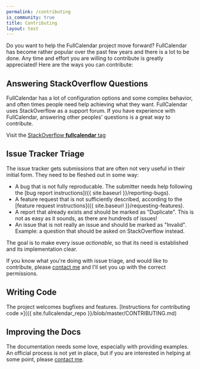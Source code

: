 ```yaml
---
permalink: /contributing
is_community: true
title: Contributing
layout: text
---
```


Do you want to help the FullCalendar project move forward? FullCalendar has become rather popular over the past few years and there is a lot to be done. Any time and effort you are willing to contribute is greatly appreciated! Here are the ways you can contribute:


## Answering StackOverflow Questions

FullCalendar has a lot of configuration options and some complex behavior, and often times people need help achieving what they want. FullCalendar uses StackOverflow as a support forum. If you have experience with FullCalendar, answering other peoples' questions is a great way to contribute.

Visit the [StackOverflow **fullcalendar** tag](http://stackoverflow.com/questions/tagged/fullcalendar)


## Issue Tracker Triage

The issue tracker gets submissions that are often not very useful in their initial form. They need to be fleshed out in some way:

- A bug that is not fully reproducable. The submitter needs help following the [bug report instructions]({{ site.baseurl }}/reporting-bugs).
- A feature request that is not sufficiently described, according to the [feature request instructions]({{ site.baseurl }}/requesting-features).
- A report that already exists and should be marked as "Duplicate". This is not as easy as it sounds, as there are hundreds of issues!
- An issue that is not really an issue and should be marked as "Invalid". Example: a question that should be asked on StackOverflow instead.

The goal is to make every issue *actionable*, so that its need is established and its implementation clear.

If you know what you're doing with issue triage, and would like to contribute, please [contact me](http://arshaw.com/contact/) and I'll set you up with the correct permissions.


## Writing Code

The project welcomes bugfixes and features.
[Instructions for contributing code &raquo;]({{ site.fullcalendar_repo }}/blob/master/CONTRIBUTING.md)


## Improving the Docs

The documentation needs some love, especially with providing examples. An official process is not yet in place, but if you are interested in helping at some point, please [contact me](http://arshaw.com/contact/).

